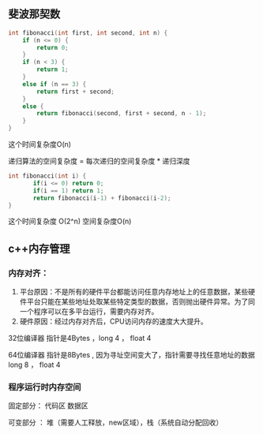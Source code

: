 

## 斐波那契数

```c++
int fibonacci(int first, int second, int n) {
    if (n <= 0) {
        return 0;
    }
    if (n < 3) {
        return 1;
    }
    else if (n == 3) {
        return first + second;
    }
    else {
        return fibonacci(second, first + second, n - 1);
    }
}
```

这个时间复杂度O(n)



递归算法的空间复杂度 = 每次递归的空间复杂度 \* 递归深度

```c++
int fibonacci(int i) {
       if(i <= 0) return 0;
       if(i == 1) return 1;
       return fibonacci(i-1) + fibonacci(i-2);
}
```

这个时间复杂度  O(2^n)  空间复杂度O(n)





## c++内存管理

### 内存对齐：

1. 平台原因：不是所有的硬件平台都能访问任意内存地址上的任意数据，某些硬件平台只能在某些地址处取某些特定类型的数据，否则抛出硬件异常。为了同一个程序可以在多平台运行，需要内存对齐。
2. 硬件原因：经过内存对齐后，CPU访问内存的速度大大提升。



32位编译器 指针是4Bytes ，long 4 ， float 4

64位编译器 指针是8Bytes , 因为寻址空间变大了，指针需要寻找任意地址的数据 long 8 ， float 4



### 程序运行时内存空间

固定部分： 代码区 数据区

可变部分 ： 堆（需要人工释放，new区域），栈（系统自动分配回收）